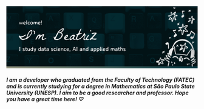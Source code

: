 <img src="readme-image.png">

##### I am a developer who graduated from the Faculty of Technology (FATEC) and is currently studying for a degree in Mathematics at São Paulo State University (UNESP). I aim to be a good researcher and professor. Hope you have a great time here! ♡

